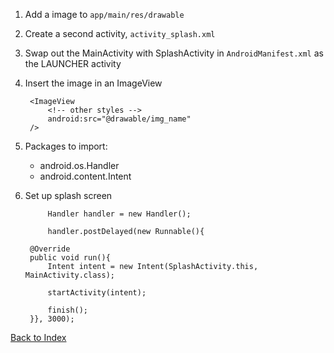 1. Add a image to `app/main/res/drawable`

2. Create a second activity, `activity_splash.xml`

3. Swap out the MainActivity with SplashActivity in `AndroidManifest.xml` as the LAUNCHER activity

4. Insert the image in an ImageView

        <ImageView
            <!-- other styles -->
            android:src="@drawable/img_name"   
        />

5. Packages to import:
    - android.os.Handler
    - android.content.Intent

6. Set up splash screen

            Handler handler = new Handler();

            handler.postDelayed(new Runnable(){
        
        @Override
        public void run(){   
            Intent intent = new Intent(SplashActivity.this, MainActivity.class);
            
            startActivity(intent);
            
            finish();
        }}, 3000);
    
[Back to Index](../README.md)
